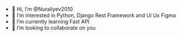 - 👋 Hi, I’m @Nuraliyev2010
- 👀 I’m interested in Python, Django Rest Framework and Ui Ux Figma
- 🌱 I’m currently learning Fast API
- 💞️ I’m looking to collaborate on you


<!---
Nuraliyev2010/Nuraliyev2010 is a ✨ special ✨ repository because its `README.md` (this file) appears on your GitHub profile.
You can click the Preview link to take a look at your changes.
--->
